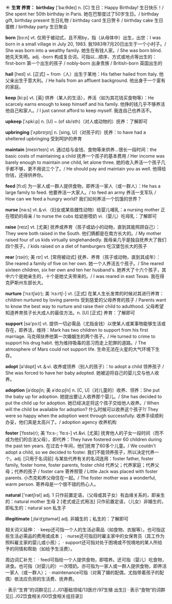 ☀ <span class="category">**生育 养育：**</span>
<span class="vocabulary">**birthday**</span> ['bə:θdeɪ] 
<span class="definition">n. [C] 生日：</span>Happy Birthday! 生日快乐！/ She spent her 50th birthday in Paris. 她在巴黎度过了50岁生日。/ birthday gift, birthday present 生日礼物 / birthday card 生日贺卡 / birthday cake 生日蛋糕 / birthday party 生日聚会

<span class="vocabulary">**born**</span> [bɔ:n] 
<span class="definition">vt. 仅用于被动式，且不用by，指（从母体中）出生，出世：</span>I was born in a small village in July 20, 1983. 我1983年7月20日出生于一个小村子。/ She was born into a wealthy family. 她生在有钱人家。/ She was born blind. 她先天失明。<span class="definition">adj. -born 构成复合词，可指以…顺序、方式或地点等出生的：</span>first-born 第一个出生的孩子 / nobly-born 出身贵族 / British-born 英国出生的
           
<span class="vocabulary">**hail**</span> [heɪl]
<span class="definition">vi. [正式] ~ from（人）出生于某地：</span>His father hailed from Italy. 他父亲出生于意大利。/ He hails from an affluent background. 他出身于一个富有的家庭。

<span class="vocabulary">**keep**</span> [ki:p] 
<span class="definition">vt. [英] 供养（某人的生活），养活（如为其花钱买食物等）：</span>He scarcely earns enough to keep himself and his family. 他挣的钱几乎不够养活他自己和家人。/ I just cannot afford to keep myself. 我连自己也养活不。
                      
<span class="vocabulary">**upkeep**</span> [ˈʌpki:p]
<span class="definition">n. [U] ~ (of sb/sth)（对人或动物的）抚养：</span>了解即可
            
<span class="vocabulary">**upbringing**</span> [ˈʌpbrɪŋɪŋ]
<span class="definition">n. [sing, U]（对孩子的）抚养：</span>to have had a sheltered upbringing 受到呵护的养育

<span class="vocabulary">**maintain**</span> [meɪnˈteɪn]
<span class="definition">vt. 通过给与金钱、食物等来供养…很长一段时间：</span>the basic costs of maintaining a child 抚养一个孩子的基本费用 / Her income was barely enough to maintain one child, let alone three. 她的收入养活一个孩子几乎都不够，更不用说三个了。/ He should pay and maintain you as well. 他得给你钱，还得供养你。

<span class="vocabulary">**feed**</span> [fi:d] 
<span class="definition"> 为一家人或一群人提供食物，即养活一家人（或一群人）：</span>He has a large family to feed. 他要养活一大家人。/ to feed an army 养活一支军队 / How can we feed a hungry world? 我们如何养活一个饥饿的世界？

<span class="vocabulary">**nurse**</span> [nə:s] 
<span class="definition">vt.＆vi.（妇女或某些雌性动物）给婴儿哺乳：</span>a nursing mother 正在喂奶的母亲 / to nurse the cubs 给幼崽喂奶 <span class="definition">vi.（婴儿）吃母乳：</span>了解即可

<span class="vocabulary">**raise**</span> [reɪz] 
<span class="definition">vt. [尤美] 抚养或养育（孩子或幼小的动物，直到其能照顾自己）：</span>They were both raised in the South. 他们俩都是在南方长大的。/ My mother raised four of us kids virtually singlehandedly. 我母亲几乎是独自抚养大了我们四个孩子。/ kids raised on a diet of hamburgers 吃汉堡包长大的孩子 
                      
<span class="vocabulary">**rear**</span> [rɪə(r); 美 rɪr]
<span class="definition">vt. [常用被动式] 抚养、养育（孩子或动物，直到其成年）：</span>She reared a family of five on her own. 她一个人养活五个孩子。/ She reared sixteen children, six her own and ten her husband's. 她养大了十六个孩子，其中六个是她亲生的，十个是她丈夫带来的。/ I was reared in east Texas. 我在得克萨斯州东部长大。

<span class="vocabulary">**nurture**</span> [ˈnɜ:tʃə(r); 美 ˈnɜ:rtʃ-]
<span class="definition">vt. [正式] 在某人生长发育的时候对其进行养育：</span>children nurtured by loving parents 受到慈爱的父母养育的孩子 / Parents want to know the best way to nurture and raise their child to adulthood. 父母希望知道养育孩子长大成人的最佳方法。<span class="definition">n. [U] [正式] 养育：</span>了解即可

<span class="vocabulary">**support**</span> [sə'pɔ:t] 
<span class="definition">vt. 提供一切必需品（尤指金钱）以使某人或某事物能够生活或存在，即养活，维持：</span>Mark has two children to support from his first marriage. 马克得扶养他第一次婚姻生的两个孩子。/ He turned to crime to support his drug habit. 他为维持吸毒的恶习而走上犯罪的道路。/ The atmosphere of Mars could not support life. 生命无法在火星的大气环境下生存。

<span class="vocabulary">**adopt**</span> [ə'dɒpt] 
<span class="definition">vt.＆vi. 收养或领养（别人的孩子）：</span>to adopt a child 领养孩子 / She was forced to have her baby adopted. 她被迫将自己的婴儿交与他人收养。
                      
<span class="vocabulary">**adoption**</span> [əˈdɒpʃn; 美 əˈdɑ:pʃn]
<span class="definition">n. [C, U]（对儿童的）收养、领养：</span>She put the baby up for adoption. 她提出要让人收养那个婴儿。/ She has decided to put the child up for adoption. 她已经决定将这个孩子交给他人收养。/ When will the child be available for adoption? 什么时候可以收养这个孩子?/ They were so happy when the adoption went through successfully. 收养手续顺利办妥，他们真是太高兴了。/ adoption agency 收养机构

<span class="vocabulary">**foster**</span> [ˈfɒstə(r); 美 ˈfɔ:s-; ˈfɑ:s-]
<span class="definition">vt.&vi. [尤英] 抚育他人的子女一段时间（而不成为他们的合法父母），即代养：</span>They have fostered over 60 children during the past ten years. 在过去十年间，他们抚育了60多个儿童。/ We couldn't adopt a child, so we decided to foster. 我们不能领养孩子，所以决定代养一个。<span class="definition">adj. [只用于名词前] 与某些代养有关的名词连用：</span>foster father, foster family, foster home, foster parents, foster child 代养父；代养家庭；代养父母；代养的孩子 / foster care 寄养照管 / Little Jack was placed with foster parents. 小杰克和养父母住在一起。/ The foster mother was a wonderful, warm person. 寄养母是一个很不错的热心人。

<span class="vocabulary">**natural**</span> ['nætʃrəl] 
<span class="definition">adj. 1 只作前置定语，（父母或其子女）有血缘关系的，即亲生的：</span>natural mother 生母 <span class="definition">2 [老式或正式用法] 只作前置定语，（儿女）非婚生的，即私生的：</span>natural son 私生子

<span class="vocabulary">**illegitimate**</span> [ˌɪləˈdʒɪtəmət]
<span class="definition">adj. 非婚生的；私生的：</span>了解即可

相关词义延伸：
· keep还可指一个人的生活必需品（如食物、衣服等）。也可指这些生活必需品的费用或成本；
· nurse还可指旧时雇主家中的女保育员（其工作为照料雇主家的婴儿或小孩）；
· support还可指对处于困境或不悦境地的某人所给予的同情和帮助（如给予生活费）。

周边词汇补充：
· feed可指给一个人提供食物，即喂养。还可指（婴儿）吃食物，进食。也可指（对婴儿的）一次喂奶。亦可指为一家人或一群人提供食物，即养活一家人（或一群人）；
· maintenance可指（对离了婚的配偶，尤指带着孩子的配偶）依法应负担的生活费、抚养费。

· 表示“生育”的词群见[[../../01基础领域/13医疗/97生殖 出生]]
· 表示“食物”的词群见[[../02饮食相关/00饮食相关组目录]]
